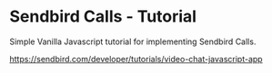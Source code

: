# Sendbird Calls - Tutorial

Simple Vanilla Javascript tutorial for implementing Sendbird Calls.

https://sendbird.com/developer/tutorials/video-chat-javascript-app
